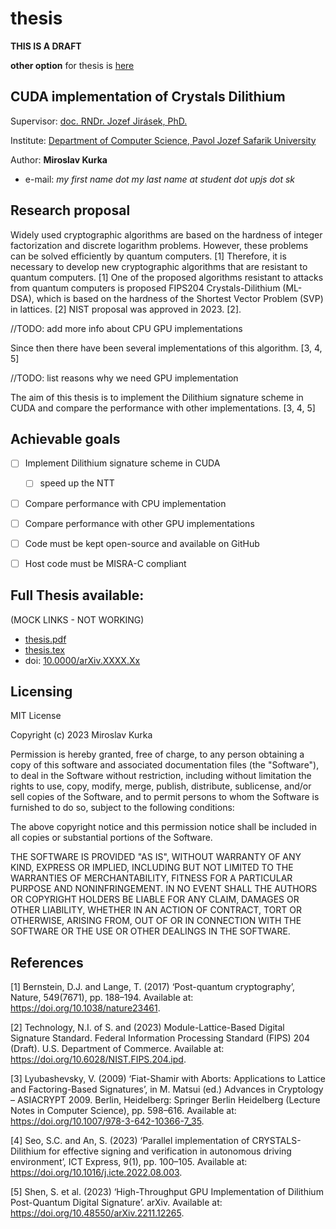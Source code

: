 # thesis

**THIS IS A DRAFT**

__other option__ for thesis is [here](yatp.md)

## CUDA implementation of Crystals Dilithium 

  Supervisor: [doc. RNDr. Jozef Jirásek, PhD.](https://www.upjs.sk/PF/zamestnanec/jozef.jirasek/)

Institute: [Department of Computer Science, Pavol Jozef Safarik University](https://ics.science.upjs.sk/)  
  
  Author: **Miroslav Kurka** 
- e-mail: _my first name dot my last name at student dot upjs dot sk_


## Research proposal 

Widely used cryptographic algorithms are based on the hardness of integer factorization and discrete logarithm problems. However, these problems can be solved efficiently by quantum computers. [1] Therefore, it is necessary to develop new cryptographic algorithms that are resistant to quantum computers. [1] One of the proposed algorithms resistant to attacks from quantum computers is proposed FIPS204 Crystals-Dilithium (ML-DSA), which is based on the hardness of the Shortest Vector Problem (SVP) in lattices. [2] NIST proposal was approved in 2023. [2].

//TODO: add more info about CPU GPU implementations

Since then there have been several implementations of this algorithm. [3, 4, 5]

//TODO: list reasons why we need GPU implementation

The aim of this thesis is to implement the Dilithium signature scheme in CUDA and compare the performance with other implementations. [3, 4, 5]


## Achievable goals

- [ ] Implement Dilithium signature scheme in CUDA
   - [ ] speed up the NTT 
- [ ] Compare performance with CPU implementation
- [ ] Compare performance with other GPU implementations
- [ ] Code must be kept open-source and available on GitHub
- [ ] Host code must be MISRA-C compliant


## Full Thesis available:
(MOCK LINKS - NOT WORKING)
 - [thesis.pdf](thesis.pdf)
 - [thesis.tex](thesis.tex)
 - doi: [10.0000/arXiv.XXXX.Xx](google.com)

## Licensing 
MIT License

Copyright (c) 2023 Miroslav Kurka

Permission is hereby granted, free of charge, to any person obtaining a copy
of this software and associated documentation files (the "Software"), to deal
in the Software without restriction, including without limitation the rights
to use, copy, modify, merge, publish, distribute, sublicense, and/or sell
copies of the Software, and to permit persons to whom the Software is
furnished to do so, subject to the following conditions:

The above copyright notice and this permission notice shall be included in all
copies or substantial portions of the Software.

THE SOFTWARE IS PROVIDED "AS IS", WITHOUT WARRANTY OF ANY KIND, EXPRESS OR
IMPLIED, INCLUDING BUT NOT LIMITED TO THE WARRANTIES OF MERCHANTABILITY,
FITNESS FOR A PARTICULAR PURPOSE AND NONINFRINGEMENT. IN NO EVENT SHALL THE
AUTHORS OR COPYRIGHT HOLDERS BE LIABLE FOR ANY CLAIM, DAMAGES OR OTHER
LIABILITY, WHETHER IN AN ACTION OF CONTRACT, TORT OR OTHERWISE, ARISING FROM,
OUT OF OR IN CONNECTION WITH THE SOFTWARE OR THE USE OR OTHER DEALINGS IN THE
SOFTWARE.

## References 

[1] Bernstein, D.J. and Lange, T. (2017) ‘Post-quantum cryptography’, Nature, 549(7671), pp. 188–194. Available at: https://doi.org/10.1038/nature23461.

[2] Technology, N.I. of S. and (2023) Module-Lattice-Based Digital Signature Standard. Federal Information Processing Standard (FIPS) 204 (Draft). U.S. Department of Commerce. Available at: https://doi.org/10.6028/NIST.FIPS.204.ipd.

[3] Lyubashevsky, V. (2009) ‘Fiat-Shamir with Aborts: Applications to Lattice and Factoring-Based Signatures’, in M. Matsui (ed.) Advances in Cryptology – ASIACRYPT 2009. Berlin, Heidelberg: Springer Berlin Heidelberg (Lecture Notes in Computer Science), pp. 598–616. Available at: https://doi.org/10.1007/978-3-642-10366-7_35.

[4] Seo, S.C. and An, S. (2023) ‘Parallel implementation of CRYSTALS-Dilithium for effective signing and verification in autonomous driving environment’, ICT Express, 9(1), pp. 100–105. Available at: https://doi.org/10.1016/j.icte.2022.08.003.


[5] Shen, S. et al. (2023) ‘High-Throughput GPU Implementation of Dilithium Post-Quantum Digital Signature’. arXiv. Available at: https://doi.org/10.48550/arXiv.2211.12265.



